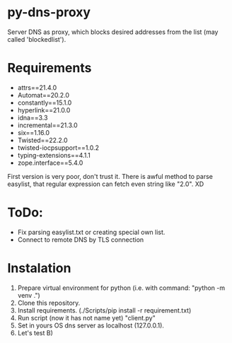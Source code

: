 # py-dns-proxy
Server DNS as proxy, which blocks desired addresses from the list (may called 'blockedlist').

# Requirements
* attrs==21.4.0
* Automat==20.2.0
* constantly==15.1.0
* hyperlink==21.0.0
* idna==3.3
* incremental==21.3.0
* six==1.16.0
* Twisted==22.2.0
* twisted-iocpsupport==1.0.2
* typing-extensions==4.1.1
* zope.interface==5.4.0

First version is very poor, don't trust it.
There is awful method to parse easylist, that regular expression can fetch even string like "2.0". XD

# ToDo:
* Fix parsing easylist.txt or creating special own list.
* Connect to remote DNS by TLS connection

# Instalation
1. Prepare virtual environment for python (i.e. with command: "python -m venv .")
2. Clone this repository.
3. Install requirements. (./Scripts/pip install -r requirement.txt)
4. Run script (now it has not  name yet) "client.py"
5. Set in yours OS dns server as localhost (127.0.0.1).
6. Let's test B)
